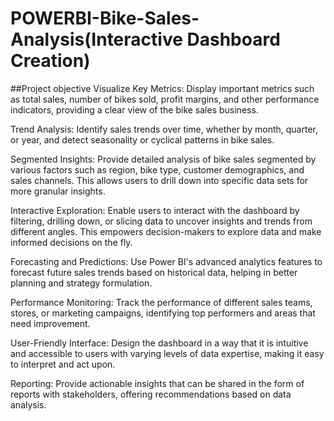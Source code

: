 # POWERBI-Bike-Sales-Analysis(Interactive Dashboard Creation)
##Project objective
Visualize Key Metrics: Display important metrics such as total sales, number of bikes sold, profit margins, and other performance indicators, providing a clear view of the bike sales business.

Trend Analysis: Identify sales trends over time, whether by month, quarter, or year, and detect seasonality or cyclical patterns in bike sales.

Segmented Insights: Provide detailed analysis of bike sales segmented by various factors such as region, bike type, customer demographics, and sales channels. This allows users to drill down into specific data sets for more granular insights.

Interactive Exploration: Enable users to interact with the dashboard by filtering, drilling down, or slicing data to uncover insights and trends from different angles. This empowers decision-makers to explore data and make informed decisions on the fly.

Forecasting and Predictions: Use Power BI's advanced analytics features to forecast future sales trends based on historical data, helping in better planning and strategy formulation.

Performance Monitoring: Track the performance of different sales teams, stores, or marketing campaigns, identifying top performers and areas that need improvement.

User-Friendly Interface: Design the dashboard in a way that it is intuitive and accessible to users with varying levels of data expertise, making it easy to interpret and act upon.

Reporting: Provide actionable insights that can be shared in the form of reports with stakeholders, offering recommendations based on data analysis.
